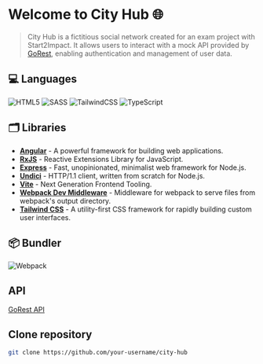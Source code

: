 <h1>Welcome to City Hub 🌐</h1>

> City Hub is a fictitious social network created for an exam project with Start2Impact. It allows users to interact with a mock API provided by [GoRest](https://gorest.co.in/), enabling authentication and management of user data.

## 💻 Languages

![HTML5](https://img.shields.io/badge/html5-%23E34F26.svg?style=for-the-badge&logo=html5&logoColor=white)
![SASS](https://img.shields.io/badge/SASS-hotpink.svg?style=for-the-badge&logo=SASS&logoColor=white)
![TailwindCSS](https://img.shields.io/badge/tailwindcss-%2338B2AC.svg?style=for-the-badge&logo=tailwind-css&logoColor=white)
![TypeScript](https://img.shields.io/badge/typescript-%23007ACC.svg?style=for-the-badge&logo=typescript&logoColor=white)

## 🗂️ Libraries

- **[Angular](https://angular.io/)** - A powerful framework for building web applications.
- **[RxJS](https://rxjs.dev/)** - Reactive Extensions Library for JavaScript.
- **[Express](https://expressjs.com/)** - Fast, unopinionated, minimalist web framework for Node.js.
- **[Undici](https://undici.nodejs.dev/)** - HTTP/1.1 client, written from scratch for Node.js.
- **[Vite](https://vitejs.dev/)** - Next Generation Frontend Tooling.
- **[Webpack Dev Middleware](https://webpack.js.org/)** - Middleware for webpack to serve files from webpack's output directory.
- **[Tailwind CSS](https://tailwindcss.com/)** - A utility-first CSS framework for rapidly building custom user interfaces.

## 📦 Bundler

![Webpack](https://img.shields.io/badge/webpack-%238DD6F9.svg?style=for-the-badge&logo=webpack&logoColor=black)

## API

[GoRest API](https://gorest.co.in/)

## Clone repository

```sh
git clone https://github.com/your-username/city-hub
